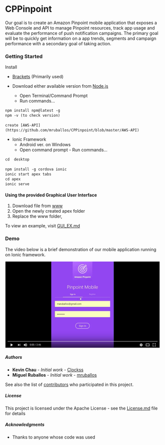 # CPPinpoint

Our goal is to create an Amazon Pinpoint mobile application that exposes a Web Console and API to manage Pinpoint resources, track app usage and evaluate the performance of push notification campaigns. The primary goal will be to quickly get information on a app trends, segments and campaign performance with a secondary goal of taking action.

### Getting Started
Install 
* [Brackets](http://brackets.io/) (Primarily used) 

* Download either available version from [Node.js](https://nodejs.org/en/)
    - Open Terminal/Command Prompt 
     - Run commands...
```
npm install npm@latest -g
npm -v (to check version)

create [AWS-API](https://github.com/mruballos/CPPinpoint/blob/master/AWS-API)

```

* Ionic Framework
    - Android ver. on Windows
     - Open command prompt
      - Run commands...
```
cd  desktop

npm install -g cordova ionic
ionic start apex tabs
cd apex
ionic serve
```

#### Using the provided Graphical User Interface
  1. Download file from [www](https://github.com/mruballos/CPPinpoint/tree/master/www) 
  2. Open the newly created apex folder
  3. Replace the www folder, 
  
  To view an example, visit [GUI_EX.md](https://github.com/mruballos/CPPinpoint/blob/master/GUI_EX.md)

### Demo 

The video below is a brief demonstration of our mobile application running on Ionic framework. 

[![ScreenShot](https://github.com/mruballos/CPPinpoint/blob/master/Screenshots/demo_screen.JPG)](https://www.youtube.com/watch?v=LhDFWAgg-DA)

##### Authors

* **Kevin Chau** - *Initial work* - [Clockss](https://github.com/Clockss)
* **Miguel Ruballos** - *Initial work* - [mruballos](https://github.com/mruballos)

See also the list of [contributors](https://github.com/mruballos/CPPinpoint/graphs/contributors) who participated in this project.

##### License

This project is licensed under the Apache License - see the [License.md](License.md) file for details

##### Acknowledgments

* Thanks to anyone whose code was used


